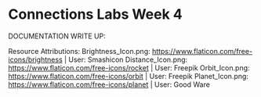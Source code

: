 # Connections Labs Week 4


DOCUMENTATION WRITE UP:

Resource Attributions:
Brightness_Icon.png: https://www.flaticon.com/free-icons/brightness | User: Smashicon
Distance_Icon.png: https://www.flaticon.com/free-icons/rocket | User: Freepik
Orbit_Icon.png: https://www.flaticon.com/free-icons/orbit | User: Freepik
Planet_Icon.png: https://www.flaticon.com/free-icons/planet | User: Good Ware


